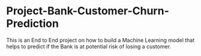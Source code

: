 # Project-Bank-Customer-Churn-Prediction
This is an End to End project on how to build a Machine Learning model that helps to predict if the Bank is at potential risk of losing a customer. 
